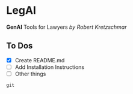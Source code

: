 # LegAI

**GenAI** Tools for Lawyers
*by Robert Kretzschmar*


## To Dos
- [X] Create README.md
- [ ] Add Installation Instructions 
- [ ] Other things

`git`


